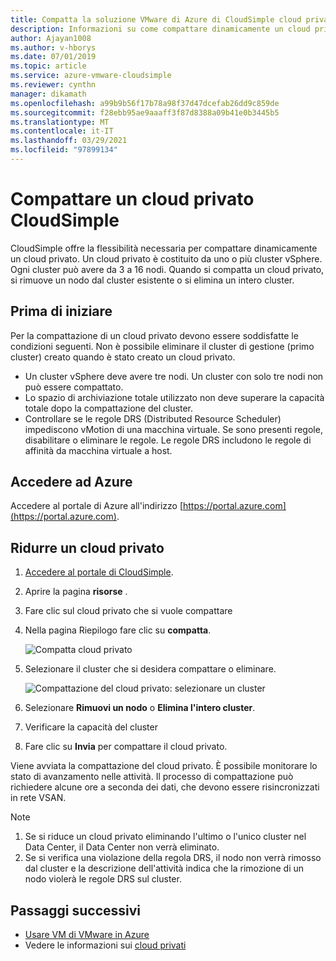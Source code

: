 ```yaml
---
title: Compatta la soluzione VMware di Azure di CloudSimple cloud privato
description: Informazioni su come compattare dinamicamente un cloud privato in CloudSimple rimuovendo un nodo da un cluster vSphere esistente o rimuovendo un intero cluster.
author: Ajayan1008
ms.author: v-hborys
ms.date: 07/01/2019
ms.topic: article
ms.service: azure-vmware-cloudsimple
ms.reviewer: cynthn
manager: dikamath
ms.openlocfilehash: a99b9b56f17b78a98f37d47dcefab26dd9c859de
ms.sourcegitcommit: f28ebb95ae9aaaff3f87d8388a09b41e0b3445b5
ms.translationtype: MT
ms.contentlocale: it-IT
ms.lasthandoff: 03/29/2021
ms.locfileid: "97899134"
---
```

# <a name="shrink-a-cloudsimple-private-cloud"></a>Compattare un cloud privato CloudSimple

CloudSimple offre la flessibilità necessaria per compattare dinamicamente un cloud privato.  Un cloud privato è costituito da uno o più cluster vSphere. Ogni cluster può avere da 3 a 16 nodi. Quando si compatta un cloud privato, si rimuove un nodo dal cluster esistente o si elimina un intero cluster. 

## <a name="before-you-begin"></a>Prima di iniziare

Per la compattazione di un cloud privato devono essere soddisfatte le condizioni seguenti.  Non è possibile eliminare il cluster di gestione (primo cluster) creato quando è stato creato un cloud privato.

* Un cluster vSphere deve avere tre nodi.  Un cluster con solo tre nodi non può essere compattato.
* Lo spazio di archiviazione totale utilizzato non deve superare la capacità totale dopo la compattazione del cluster.
* Controllare se le regole DRS (Distributed Resource Scheduler) impediscono vMotion di una macchina virtuale.  Se sono presenti regole, disabilitare o eliminare le regole.  Le regole DRS includono le regole di affinità da macchina virtuale a host.

## <a name="sign-in-to-azure"></a>Accedere ad Azure

Accedere al portale di Azure all'indirizzo [https://portal.azure.com](https://portal.azure.com).

## <a name="shrink-a-private-cloud"></a>Ridurre un cloud privato

1. [Accedere al portale di CloudSimple](access-cloudsimple-portal.md).

2. Aprire la pagina **risorse** .

3. Fare clic sul cloud privato che si vuole compattare

4. Nella pagina Riepilogo fare clic su **compatta**.

    ![Compatta cloud privato](media/shrink-private-cloud.png)

5. Selezionare il cluster che si desidera compattare o eliminare. 

    ![Compattazione del cloud privato: selezionare un cluster](media/shrink-private-cloud-select-cluster.png)

6. Selezionare **Rimuovi un nodo** o **Elimina l'intero cluster**. 

7. Verificare la capacità del cluster

8. Fare clic su **Invia** per compattare il cloud privato.

Viene avviata la compattazione del cloud privato.  È possibile monitorare lo stato di avanzamento nelle attività.  Il processo di compattazione può richiedere alcune ore a seconda dei dati, che devono essere risincronizzati in rete VSAN.

> [!NOTE]
> 1. Se si riduce un cloud privato eliminando l'ultimo o l'unico cluster nel Data Center, il Data Center non verrà eliminato.
> 2. Se si verifica una violazione della regola DRS, il nodo non verrà rimosso dal cluster e la descrizione dell'attività indica che la rimozione di un nodo violerà le regole DRS sul cluster.    


## <a name="next-steps"></a>Passaggi successivi

* [Usare VM di VMware in Azure](quickstart-create-vmware-virtual-machine.md)
* Vedere le informazioni sui [cloud privati](cloudsimple-private-cloud.md)
